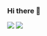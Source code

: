 ### Hi there 👋

<img src="https://img.shields.io/badge/kkzz0001@gmail.com-EA4335?style=flat-square&logo=Gmail&logoColor=white"/>
<img src="https://img.shields.io/badge/Spring Boot-6DB33F?style=flat-square&logo=Spring Boot&logoColor=white"/>

